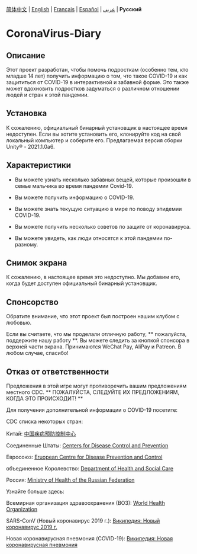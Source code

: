 [简体中文](https://github.com/Hefei-No-1-Game-Club/COVID19InfoGame/blob/master/README_CN.md) | [English](https://github.com/Hefei-No-1-Game-Club/COVID19InfoGame/blob/master/README.md) | [Français](https://github.com/Hefei-No-1-Game-Club/COVID19InfoGame/blob/master/README_FR.md) | [Español](https://github.com/Hefei-No-1-Game-Club/COVID19InfoGame/blob/master/README_ES.md) | [عربى](https://github.com/Hefei-No-1-Game-Club/COVID19InfoGame/blob/master/README_ARAB.md)
 | **Русский**

# CoronaVirus-Diary

## Описание

Этот проект разработан, чтобы помочь подросткам (особенно тем, кто младше 14 лет) получить информацию о том, что такое COVID-19 и как защититься от COVID-19 в интерактивной и забавной форме. Это также может вдохновить подростков задуматься о различном отношении людей и стран к этой пандемии.

## Установка

К сожалению, официальный бинарный установщик в настоящее время недоступен. Если вы хотите установить его, клонируйте код на свой локальный компьютер и соберите его. Предлагаемая версия сборки Unity®️ - 2021.1.0a6.

## Характеристики

- Вы можете узнать несколько забавных вещей, которые произошли в семье мальчика во время пандемии Covid-19.

- Вы можете получить информацию о COVID-19.

- Вы можете знать текущую ситуацию в мире по поводу эпидемии COVID-19.

- Вы можете получить несколько советов по защите от коронавируса.

- Вы можете увидеть, как люди относятся к этой пандемии по-разному.

## Снимок экрана

К сожалению, в настоящее время это недоступно. Мы добавим его, когда будет доступен официальный бинарный установщик.

## Спонсорство

Обратите внимание, что этот проект был построен нашим клубом с любовью.

Если вы считаете, что мы проделали отличную работу, ** пожалуйста, поддержите нашу работу **. Вы можете следить за кнопкой спонсора в верхней части экрана. Принимаются WeChat Pay, AliPay и Patreon. В любом случае, спасибо!

## Отказ от ответственности

Предложения в этой игре могут противоречить вашим предложениям местного CDC. ** ПОЖАЛУЙСТА, СЛЕДУЙТЕ ИХ ПРЕДЛОЖЕНИЯМ, КОГДА ЭТО ПРОИСХОДИТ! **

Для получения дополнительной информации о COVID-19 посетите:

CDC списка некоторых стран:

Китай: [中国疾病预防控制中心](http://www.chinacdc.cn/)

Соединенные Штаты: [Centers for Disease Control and Prevention](https://www.cdc.gov/)

Евросоюз: [Eruopean Centre for Disease Prevention and Control](https://www.ecdc.europa.eu/)

объединенное Королевство: [Department of Health and Social Care](https://www.gov.uk/government/organisations/department-of-health-and-social-care)

Россия: [Ministry of Health of the Russian Federation](https://minzdrav.gov.ru/)

Узнайте больше здесь:

Всемирная организация здравоохранения (ВОЗ): [World Health Organization](https://www.who.int)

SARS-ConV (Новый коронавирус 2019 г.): [Википедия: Новый коронавирус 2019 г.](https://ru.wikipedia.org/wiki/COVID-19)

Новая коронавирусная пневмония (COVID-19): [Википедия: Новая коронавирусная пневмония](https://ru.wikipedia.org/wiki/%D0%9F%D0%B0%D0%BD%D0%B4%D0%B5%D0%BC%D0%B8%D1%8F_COVID-19)